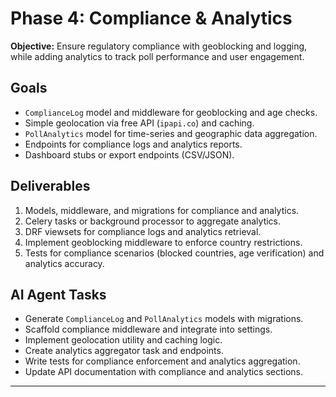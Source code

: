 # Phase 4: Compliance & Analytics

**Objective:**
Ensure regulatory compliance with geoblocking and logging, while adding analytics to track poll performance and user engagement.

## Goals

- `ComplianceLog` model and middleware for geoblocking and age checks.
- Simple geolocation via free API (`ipapi.co`) and caching.
- `PollAnalytics` model for time-series and geographic data aggregation.
- Endpoints for compliance logs and analytics reports.
- Dashboard stubs or export endpoints (CSV/JSON).

## Deliverables

1. Models, middleware, and migrations for compliance and analytics.
2. Celery tasks or background processor to aggregate analytics.
3. DRF viewsets for compliance logs and analytics retrieval.
4. Implement geoblocking middleware to enforce country restrictions.
5. Tests for compliance scenarios (blocked countries, age verification) and analytics accuracy.

## AI Agent Tasks

- Generate `ComplianceLog` and `PollAnalytics` models with migrations.
- Scaffold compliance middleware and integrate into settings.
- Implement geolocation utility and caching logic.
- Create analytics aggregator task and endpoints.
- Write tests for compliance enforcement and analytics aggregation.
- Update API documentation with compliance and analytics sections.

---
